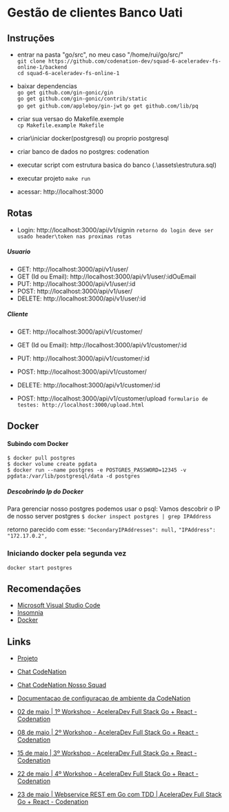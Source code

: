 # Gestão de clientes Banco Uati

## Instruções

 - entrar na pasta "go/src", no meu caso "/home/rui/go/src/"   
   `git clone https://github.com/codenation-dev/squad-6-aceleradev-fs-online-1/backend`   
   `cd squad-6-aceleradev-fs-online-1`   
   
- baixar dependencias   
   `go get github.com/gin-gonic/gin`   
   `go get github.com/gin-gonic/contrib/static`   
   `go get github.com/appleboy/gin-jwt`
   `go get github.com/lib/pq`

 - criar sua versao do Makefile.exemple    
   `cp Makefile.example Makefile`

 - criar\iniciar docker(postgresql) ou proprio postgresql
 - criar banco de dados no postgres: codenation
 - executar script com estrutura basica do banco (.\\assets\\estrutura.sql)

 - executar projeto
`make run`

 - acessar: http://localhost:3000

## Rotas
 - Login: http://localhost:3000/api/v1/signin `retorno do login deve ser usado header\token nas proximas rotas`
##### Usuario
 - GET: http://localhost:3000/api/v1/user/
 - GET (Id ou Email): http://localhost:3000/api/v1/user/:idOuEmail
 - PUT: http://localhost:3000/api/v1/user/:id
 - POST: http://localhost:3000/api/v1/user/  
 - DELETE: http://localhost:3000/api/v1/user/:id   

##### Cliente
 - GET: http://localhost:3000/api/v1/customer/
 - GET (Id ou Email): http://localhost:3000/api/v1/customer/:id
 - PUT: http://localhost:3000/api/v1/customer/:id
 - POST: http://localhost:3000/api/v1/customer/  
 - DELETE: http://localhost:3000/api/v1/customer/:id   

 - POST: http://localhost:3000/api/v1/customer/upload `formulario de testes: http://localhost:3000/upload.html`   

## Docker
#### Subindo com Docker
`$ docker pull postgres`   
`$ docker volume create pgdata`   
`$ docker run --name postgres -e POSTGRES_PASSWORD=12345 -v pgdata:/var/lib/postgresql/data -d postgres`

##### Descobrindo Ip do Docker
Para gerenciar nosso postgres podemos usar o psql:
Vamos descobrir o IP de nosso server postgres
`$ docker inspect postgres | grep IPAddress`

retorno parecido com esse:
`"SecondaryIPAddresses": null,`
`"IPAddress": "172.17.0.2",`

### Iniciando docker pela segunda vez
`docker start postgres`

## Recomendações
  - [Microsoft Visual Studio Code](https://code.visualstudio.com/download)
  - [Insomnia](https://insomnia.rest/download/)
  - [Docker](https://docs.docker.com/install/linux/docker-ce/ubuntu/)

## Links
  - [Projeto](https://github.com/codenation-dev/squad-6-aceleradev-fs-online-1/backend)
  - [Chat CodeNation](https://chat.codenation.com.br/)
  - [Chat CodeNation Nosso Squad](https://chat.codenation.com.br/group/fullstack-remote-1-squad6-v2)
  - [Documentacao de configuracao de ambiente da CodeNation](https://drive.google.com/file/d/1639-YzRhVUEHHbh5E-2u6mjDHeNPKzP1/view)
  
  - [02 de maio | 1º Workshop - AceleraDev Full Stack Go + React - Codenation](https://www.youtube.com/watch?v=3iUf0jk2IzY)

- [08 de maio | 2º Workshop - AceleraDev Full Stack Go + React - Codenation](https://www.youtube.com/watch?v=022c5nk-5oI)

- [15 de maio | 3º Workshop - AceleraDev Full Stack Go + React - Codenation](https://www.youtube.com/watch?v=1Aa7mabvWRk)

- [22 de maio | 4º Workshop - AceleraDev Full Stack Go + React - Codenation](https://www.youtube.com/watch?v=zZGT_DyYYSo)

- [23 de maio | Webservice REST em Go com TDD | AceleraDev Full Stack Go + React - Codenation](https://www.youtube.com/watch?v=5I_IqL4Jb9U)
